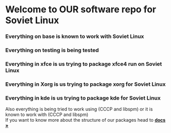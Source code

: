 # Welcome to OUR software repo for Soviet Linux
### Everything on base is known to work with Soviet Linux
### Everything on testing is being tested
### Everything in xfce is us trying to package xfce4 run on Soviet Linux
### Everything in Xorg is us trying to package xorg for Soviet Linux
### Everything in kde is us trying to package kde for Soviet Linux
Also everything is being tried to work using (CCCP and libspm) or it is known to work with (CCCP and libspm) \
If you want to know more about the structure of our packages head to <a href="https://docs.sovietlinux.ml/en/repo"><strong>docs »</strong></a>
